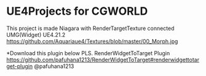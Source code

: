 # UE4Projects for CGWORLD
This project is made Niagara with RenderTargetTexture connected UMG(Widget) 
UE4.21.2
https://github.com/Aquariaue4/Textures/blob/master/00_Morph.jpg

*Download this plugin below PLS.
RenderWidgetToTarget Plugin
https://github.com/pafuhana1213/RenderWidgetToTarget#renderwidgettotarget-plugin
@pafuhana1213
